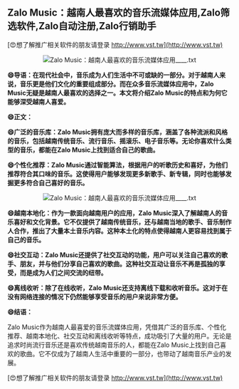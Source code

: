 ## **Zalo Music：越南人最喜欢的音乐流媒体应用,Zalo筛选软件,Zalo自动注册,Zalo行销助手**

[😍想了解推广相关软件的朋友请登录 http://www.vst.tw](http://www.vst.tw)

 <center><img src="https://vst.tw/MP4/tuiguang/png/4.png" alt="Zalo Music：越南人最喜欢的音乐流媒体应用____.txt"></center>

**😄导语：在现代社会中，音乐成为人们生活中不可或缺的一部分。对于越南人来说，音乐更是他们文化的重要组成部分。而在众多音乐流媒体应用中，Zalo Music无疑是越南人最喜欢的选择之一。本文将介绍Zalo Music的特点和为何它能够深受越南人喜爱。**

**😄正文：**

**😄广泛的音乐库：Zalo Music拥有庞大而多样的音乐库，涵盖了各种流派和风格的音乐，包括越南传统音乐、流行音乐、摇滚乐、电子音乐等。无论你喜欢什么类型的音乐，都能在Zalo Music上找到适合自己的歌曲。**

**😄个性化推荐：Zalo Music通过智能算法，根据用户的听歌历史和喜好，为他们推荐符合其口味的音乐。这使得用户能够发现更多新歌手、新专辑，同时也能够发掘更多符合自己喜好的音乐。**

 <center><img src="https://vst.tw/MP4/tuiguang/png/4.png" alt="Zalo Music：越南人最喜欢的音乐流媒体应用____.txt"></center>

**😄越南本地化：作为一款面向越南用户的应用，Zalo Music深入了解越南人的音乐喜好和文化背景。它不仅提供了越南传统音乐，还与越南当地的歌手、音乐制作人合作，推出了大量本土音乐内容。这种本土化的特点使得越南人更容易找到属于自己的音乐。**

**😄社交互动：Zalo Music还提供了社交互动的功能，用户可以关注自己喜欢的歌手、朋友，并与他们分享自己喜欢的歌曲。这种社交互动让音乐不再是孤独的享受，而是成为人们之间交流的纽带。**

**😄离线收听：除了在线收听，Zalo Music还支持离线下载和收听音乐。这对于在没有网络连接的情况下仍然能够享受音乐的用户来说非常方便。**

**😄结语：**

Zalo Music作为越南人最喜爱的音乐流媒体应用，凭借其广泛的音乐库、个性化推荐、越南本地化、社交互动和离线收听等特点，成功吸引了大量的用户。无论是追求时尚流行音乐还是喜欢传统越南音乐的人，都能在Zalo Music上找到自己喜欢的歌曲。它不仅成为了越南人生活中重要的一部分，也带动了越南音乐产业的发展。

[😍想了解推广相关软件的朋友请登录 http://www.vst.tw](http://www.vst.tw)



